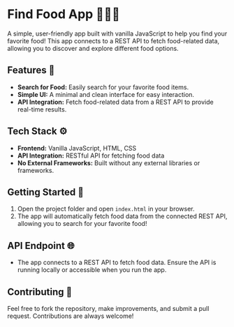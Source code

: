 # Find Food App 🍔🍕🍣

A simple, user-friendly app built with vanilla JavaScript to help you find your favorite food! This app connects to a REST API to fetch food-related data, allowing you to discover and explore different food options.

## Features 🌟
- **Search for Food:** Easily search for your favorite food items.
- **Simple UI:** A minimal and clean interface for easy interaction.
- **API Integration:** Fetch food-related data from a REST API to provide real-time results.

## Tech Stack ⚙️
- **Frontend:** Vanilla JavaScript, HTML, CSS
- **API Integration:** RESTful API for fetching food data
- **No External Frameworks:** Built without any external libraries or frameworks.

## Getting Started 🚀

1. Open the project folder and open `index.html` in your browser.
2. The app will automatically fetch food data from the connected REST API, allowing you to search for your favorite food!

## API Endpoint 🌐
- The app connects to a REST API to fetch food data. Ensure the API is running locally or accessible when you run the app.

## Contributing 🤝
Feel free to fork the repository, make improvements, and submit a pull request. Contributions are always welcome!

